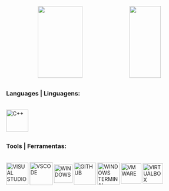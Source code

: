 <div align="center">
  <img width="49%" height="195px" src="https://github-readme-stats.vercel.app/api?username=Joaozz1nn&show_icons=true&count_private=true&hide_border=true&title_color=00bfbf&icon_color=00bfbf&text_color=c9d1d9&bg_color=0d1117"/> 
  <img width="41%" height="195px" src="https://github-readme-stats.vercel.app/api/top-langs/?username=Joaozz1nn&layout=compact&hide_border=true&title_color=00bfbf&text_color=00bfbf&bg_color=0d1117" />
</div>

##

### Languages | Linguagens:
<div style="display: inline_block"><br>
  <img align="center" alt="C++" height="60" width="60" src="https://cdn.jsdelivr.net/gh/devicons/devicon@latest/icons/cplusplus/cplusplus-original.svg">
</div>

##

### Tools | Ferramentas:
<div style="display: inline_block"><br>
  <img align="center" alt="VISUAL STUDIO" height="60" width="60" src="https://img.icons8.com/?size=100&id=ezj3zaVtImPg&format=png&color=000000">
    <img align="center" alt="VSCODE" height="62" width="62" src="https://img.icons8.com/?size=100&id=9OGIyU8hrxW5&format=png&color=000000">
    <img align="center" alt="WINDOWS" height="50" width="50" src="https://images.icon-icons.com/836/PNG/512/Windows_Phone_icon-icons.com_66782.png">
    <img align="center" alt="GITHUB" height="60" width="60" src="https://img.icons8.com/?size=100&id=AZOZNnY73haj&format=png&color=000000">
    <img align="center" alt="WINDOWS TERMINAL" height="60" width="60" src="https://img.icons8.com/?size=100&id=WbRVMGxHh74X&format=png&color=000000">
    <img align="center" alt="VMWARE" height="55" width="55" src="https://images.icon-icons.com/195/PNG/256/VMware_23516.png">
    <img align="center" alt="VIRTUALBOX" height="55" width="55" src="https://images.icon-icons.com/2699/PNG/512/virtualbox_logo_icon_169253.png">
</div>
